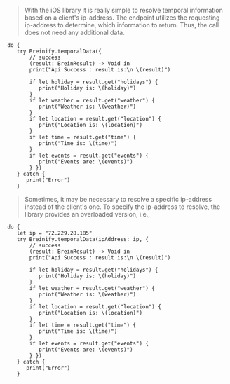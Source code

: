 <blockquote class="lang-specific java--native">
<p>With the iOS library it is really simple to resolve temporal information
based on a client's ip-address. The endpoint utilizes the requesting ip-address to
determine, which information to return. Thus, the call does not need any additional 
data.</p>
</blockquote>

>
```ios
do {
   try Breinify.temporalData({
       // success
       (result: BreinResult) -> Void in
       print("Api Success : result is:\n \(result)")

       if let holiday = result.get("holidays") {
          print("Holiday is: \(holiday)")
       }
       if let weather = result.get("weather") {
          print("Weather is: \(weather)")
       }
       if let location = result.get("location") {
          print("Location is: \(location)")
       }
       if let time = result.get("time") {
          print("Time is: \(time)")
       }
       if let events = result.get("events") {
          print("Events are: \(events)")
       } })
   } catch {
      print("Error")
   }

```

<blockquote class="lang-specific java--native">
<p>Sometimes, it may be necessary to resolve a specific ip-address instead of the client's
one. To specify the ip-address to resolve, the library provides an overloaded version, i.e.,</p>
</blockquote>

>
```ios
do {
   let ip = "72.229.28.185"
   try Breinify.temporalData(ipAddress: ip, {
       // success
       (result: BreinResult) -> Void in
       print("Api Success : result is:\n \(result)")

       if let holiday = result.get("holidays") {
          print("Holiday is: \(holiday)")
       }
       if let weather = result.get("weather") {
          print("Weather is: \(weather)")
       }
       if let location = result.get("location") {
          print("Location is: \(location)")
       }
       if let time = result.get("time") {
          print("Time is: \(time)")
       }
       if let events = result.get("events") {
          print("Events are: \(events)")
       } })
   } catch {
      print("Error")
   }
```